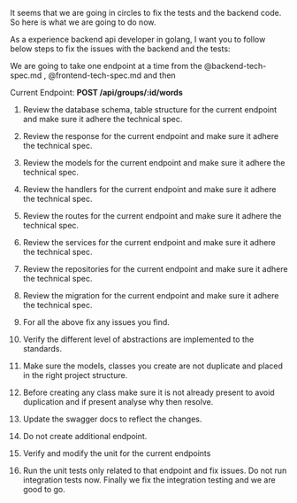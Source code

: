 It seems that we are going in circles to fix the tests and the backend code. So here is what we are going to do now.

As a experience backend api developer in golang, I want you to follow below steps to fix the issues with the backend and the tests:

We are going to take one endpoint at a time from the @backend-tech-spec.md , @frontend-tech-spec.md and then

Current Endpoint:  **POST /api/groups/:id/words**
1. Review the database schema, table structure for the current endpoint and make sure it adhere the technical spec.
2. Review the response for the current endpoint and make sure it adhere the technical spec.
3. Review the models for the current endpoint and make sure it adhere the technical spec.
4. Review the handlers for the current endpoint and make sure it adhere the technical spec.
5. Review the routes for the current endpoint and make sure it adhere the technical spec.
6. Review the services for the current endpoint and make sure it adhere the technical spec.
7. Review the repositories for the current endpoint and make sure it adhere the technical spec.
8. Review the migration for the current endpoint and make sure it adhere the technical spec.
9. For all the above fix any issues you find.
10. Verify the different level of abstractions are implemented to the standards.
11. Make sure the models, classes you create are not duplicate and placed in the right project structure.
12. Before creating any class make sure it is not already present to avoid duplication and if present analyse why then resolve.
13. Update the swagger docs to reflect the changes.
14. Do not create additional endpoint.


14. Verify and modify the unit for the current endpoints
15. Run the unit tests only related to that endpoint and fix issues.  Do not run integration tests now.
Finally we fix the integration testing and we are good to go.